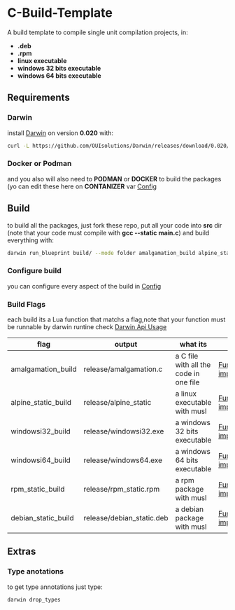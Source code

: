 # C-Build-Template
A build template to compile single unit compilation projects, in:
- **.deb**
- **.rpm**
- **linux executable**
- **windows 32 bits executable**
- **windows 64 bits executable**

## Requirements
### Darwin
install [Darwin](https://github.com/OUIsolutions/Darwin) on
version **0.020** with:
```bash
curl -L https://github.com/OUIsolutions/Darwin/releases/download/0.020/darwin.out -o darwin.out && sudo chmod +x darwin.out &&  sudo  mv darwin.out /usr/bin/darwin
```
### Docker or Podman
and you also will also need to **PODMAN** or **DOCKER**  to build the packages
(yo can edit these here on **CONTANIZER** var [Config](/build/config.lua)

## Build
to build all the packages, just fork these repo,  put all your code into **src** dir
(note that your code must compile with **gcc --static main.c**) and build everything with:
```bash
darwin run_blueprint build/ --mode folder amalgamation_build alpine_static_build windowsi32_build windowsi64_build rpm_static_build debian_static_build

```
### Configure build
you can configure every aspect of the build in [Config](/build/config.lua) 
### Build Flags
each build its a  Lua function that matchs a flag,note that your function must be runnable 
by darwin runtine check [Darwin Api Usage](https://github.com/OUIsolutions/Darwin/blob/main/docs/api_usage.md)


| flag               | output                  | what its                                | Function                  |
|--------------------|-------------------------|----------------------------------------|---------------------------|
| amalgamation_build | release/amalgamation.c  | a C file with all the code in one file |[Function implementation](/build/build/amalgamation_build.lua)    |
| alpine_static_build| release/alpine_static   | a linux executable with musl           |[Function implementation](/build/build/alpine_static_build.lua)   | 
| windowsi32_build   | release/windowsi32.exe  | a windows 32 bits executable            |[Function implementation](/build/build/windowsi32_build.lua)      |
| windowsi64_build   | release/windows64.exe  | a windows 64 bits executable            |[Function implementation](/build/build/windows64_build.lua)      |
| rpm_static_build   | release/rpm_static.rpm  | a rpm package with musl                 |[Function implementation](/build/build/rpm_static_build.lua)      |
| debian_static_build| release/debian_static.deb| a debian package with musl              |[Function implementation](/build/build/debian_static_build.lua)   |


## Extras
### Type anotations

to get type annotations just type:
```bash
darwin drop_types
```

